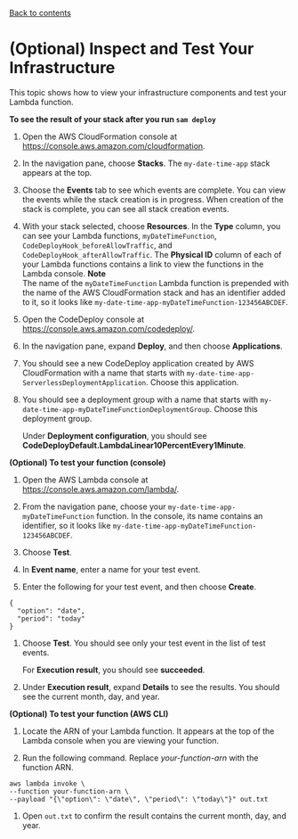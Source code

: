 [Back to contents](index.md)

# \(Optional\) Inspect and Test Your Infrastructure<a name="tutorial-lambda-sam-confirm-components"></a>

 This topic shows how to view your infrastructure components and test your Lambda function\. 

**To see the result of your stack after you run `sam deploy`**

1. Open the AWS CloudFormation console at [https://console\.aws\.amazon\.com/cloudformation](https://console.aws.amazon.com/cloudformation/)\.

1.  In the navigation pane, choose **Stacks**\. The `my-date-time-app` stack appears at the top\. 

1.  Choose the **Events** tab to see which events are complete\. You can view the events while the stack creation is in progress\. When creation of the stack is complete, you can see all stack creation events\. 

1.  With your stack selected, choose **Resources**\. In the **Type** column, you can see your Lambda functions, `myDateTimeFunction`, `CodeDeployHook_beforeAllowTraffic`, and `CodeDeployHook_afterAllowTraffic`\. The **Physical ID** column of each of your Lambda functions contains a link to view the functions in the Lambda console\. 
**Note**  
 The name of the `myDateTimeFunction` Lambda function is prepended with the name of the AWS CloudFormation stack and has an identifier added to it, so it looks like `my-date-time-app-myDateTimeFunction-123456ABCDEF`\. 

1. Open the CodeDeploy console at [https://console\.aws\.amazon\.com/codedeploy/](https://console.aws.amazon.com/codedeploy/)\.

1.  In the navigation pane, expand **Deploy**, and then choose **Applications**\. 

1.  You should see a new CodeDeploy application created by AWS CloudFormation with a name that starts with `my-date-time-app-ServerlessDeploymentApplication`\. Choose this application\. 

1.  You should see a deployment group with a name that starts with `my-date-time-app-myDateTimeFunctionDeploymentGroup`\. Choose this deployment group\. 

    Under **Deployment configuration**, you should see **CodeDeployDefault\.LambdaLinear10PercentEvery1Minute**\. 

**\(Optional\) To test your function \(console\)**

1. Open the AWS Lambda console at [https://console\.aws\.amazon\.com/lambda/](https://console.aws.amazon.com/lambda/)\.

1.  From the navigation pane, choose your `my-date-time-app-myDateTimeFunction` function\. In the console, its name contains an identifier, so it looks like `my-date-time-app-myDateTimeFunction-123456ABCDEF`\. 

1.  Choose **Test**\. 

1.  In **Event name**, enter a name for your test event\. 

1.  Enter the following for your test event, and then choose **Create**\. 

   ```
   {
     "option": "date",
     "period": "today"
   }
   ```

1.  Choose **Test**\. You should see only your test event in the list of test events\. 

    For **Execution result**, you should see **succeeded**\. 

1.  Under **Execution result**, expand **Details** to see the results\. You should see the current month, day, and year\. 

**\(Optional\) To test your function \(AWS CLI\)**

1.  Locate the ARN of your Lambda function\. It appears at the top of the Lambda console when you are viewing your function\. 

1.  Run the following command\. Replace *your\-function\-arn* with the function ARN\. 

   ```
   aws lambda invoke \
   --function your-function-arn \
   --payload "{\"option\": \"date\", \"period\": \"today\"}" out.txt
   ```

1.  Open `out.txt` to confirm the result contains the current month, day, and year\. 
